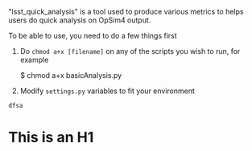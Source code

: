 "lsst_quick_analysis" is a tool used to produce various metrics to helps users
do quick analysis on OpSim4 output.

To be able to use, you need to do a few things first

1) Do `chmod a+x [filename]` on any of the scripts you wish to run, for example

	$ chmod a+x basicAnalysis.py

2) Modify `settings.py` variables to fit your environment

`dfsa`

# This is an H1


